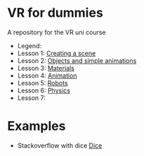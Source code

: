 # VR for dummies
A repository for the VR uni course
- Legend:
- Lesson 1: [Creating a scene](https://github.com/l-pavlova/VRCourse/blob/master/1.BuidlingASceneRotatingACube/Lesson%201.md)
- Lesson 2: [Objects and simple animations](https://github.com/l-pavlova/VRCourse/blob/master/2.ObjectsAndSimpleAnimations/Lesson%202.md)
- Lesson 3: [Materials](https://github.com/l-pavlova/VRCourse/blob/master/3.Materials/Lesson3.md) 
- Lesson 4: [Animation](https://github.com/l-pavlova/VRCourse/blob/master/4.Animation/Lesson4.md)
- Lesson 5: [Robots](https://github.com/l-pavlova/VRCourse/blob/master/5.Robots/Lesson%205.md)
- Lesson 6: [Physics](https://github.com/l-pavlova/VRCourse/blob/master/6.Physics/Lesson6.md)
- Lesson 7:



# Examples
- Stackoverflow with dice [Dice](https://l-pavlova.github.io/VRCourse/Homework_2/index.html?fbclid=IwAR1tIwf0LIVcbNEUls9IYzESN9nQq2QlqmK0qlFcIasjBuslcrggmwyC6Ew)
